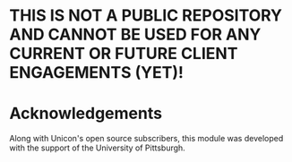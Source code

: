 # THIS IS NOT A PUBLIC REPOSITORY AND CANNOT BE USED FOR ANY CURRENT OR FUTURE CLIENT ENGAGEMENTS (YET)!

# Acknowledgements

Along with Unicon's open source subscribers, this module was developed with the support of the University of Pittsburgh.